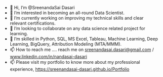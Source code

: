 - 👋 Hi, I’m @SreenandaSai Dasari          
- 👀 I’m interested in becoming an all-round Data Scientist.        
- 🌱 I’m currently working on improving my technical skills and clear relevant certifications.       
- 💞️ I’m looking to collaborate on any data science related project for learning.       
- 💞️ I’m skilled in Python, SQL, MS Excel, Tableau, Machine Learning, Deep Learning, BigQuery, Attribution Modeling (MTA/MMM). 
- 📫 How to reach me ....  reach me on sreenandasai.dasari@gmail.com / www.linkedin.com/in/nandasai-dasari
- 📫 Please visit my portfolio to know more about my professional experience, https://sreenandasai-dasari.github.io/Portfolio
   
 
  
<!---   
SreenandaSai-Dasari/SreenandaSai-Dasari is a ✨ special ✨ repository because its `README.md` (this file) appears on your GitHub profile.
You can click the Preview link to take a look at your changes.
--->
